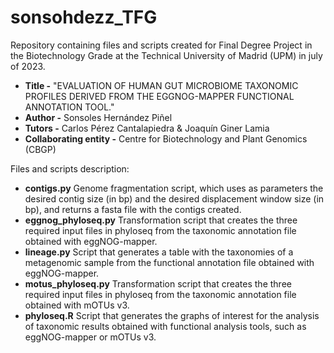 # sonsohdezz_TFG
Repository containing files and scripts created for Final Degree Project in the Biotechnology Grade at the Technical University of Madrid (UPM) in july of 2023.

* **Title -** "EVALUATION OF HUMAN GUT MICROBIOME TAXONOMIC PROFILES DERIVED FROM THE EGGNOG-MAPPER FUNCTIONAL ANNOTATION TOOL."
* **Author -** Sonsoles Hernández Piñel
* **Tutors -** Carlos Pérez Cantalapiedra & Joaquín Giner Lamia
* **Collaborating entity -** Centre for Biotechnology and Plant Genomics (CBGP)

Files and scripts description:
* **contigs.py**  Genome fragmentation script, which uses as parameters the desired contig size (in bp) and the desired displacement window size (in bp), and returns a fasta file with the contigs created.
* **eggnog_phyloseq.py**  Transformation script that creates the three required input files in phyloseq from the taxonomic annotation file obtained with eggNOG-mapper.
* **lineage.py**  Script that generates a table with the taxonomies of a metagenomic sample from the functional annotation file obtained with eggNOG-mapper.
* **motus_phyloseq.py**  Transformation script that creates the three required input files in phyloseq from the taxonomic annotation file obtained with mOTUs v3.
* **phyloseq.R**  Script that generates the graphs of interest for the analysis of taxonomic results obtained with functional analysis tools, such as eggNOG-mapper or mOTUs v3.
